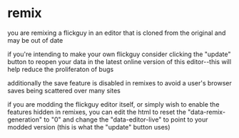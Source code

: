# remix
you are remixing a flickguy in an editor that is cloned from the original and may be out of date

if you're intending to make your own flickguy consider clicking the "update" button to reopen your data in the latest online version of this editor--this will help reduce the proliferaton of bugs

additionally the save feature is disabled in remixes to avoid a user's browser saves being scattered over many sites

if you are modding the flickguy editor itself, or simply wish to enable the features hidden in remixes, you can edit the html to reset the "data-remix-generation" to "0" and change the "data-editor-live" to point to your modded version (this is what the "update" button uses)
